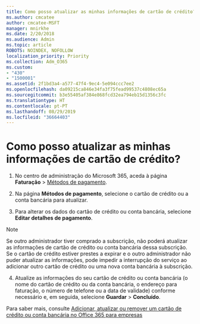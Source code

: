 ```yaml
---
title: Como posso atualizar as minhas informações de cartão de crédito?
ms.author: cmcatee
author: cmcatee-MSFT
manager: mnirkhe
ms.date: 2/20/2018
ms.audience: Admin
ms.topic: article
ROBOTS: NOINDEX, NOFOLLOW
localization_priority: Priority
ms.collection: Adm_O365
ms.custom:
- "430"
- "1500001"
ms.assetid: 2f1bd3a4-a577-47f4-9ec4-5e094ccc7ee2
ms.openlocfilehash: da09215ca846e34fa3f75fead99537c4808ec65a
ms.sourcegitcommit: b3e55405af384e868fcd32ea794eb15d1356c3fc
ms.translationtype: HT
ms.contentlocale: pt-PT
ms.lasthandoff: 08/29/2019
ms.locfileid: "36664403"
---
```

# <a name="how-do-i-update-my-credit-card-information"></a>Como posso atualizar as minhas informações de cartão de crédito?

1. No centro de administração do Microsoft 365, aceda à página **Faturação** \> [Métodos de pagamento](https://go.microsoft.com/fwlink/p/?linkid=842054).

2. Na página **Métodos de pagamento**, selecione o cartão de crédito ou a conta bancária para atualizar.

3. Para alterar os dados do cartão de crédito ou conta bancária, selecione **Editar detalhes de pagamento**.

> [!NOTE]
> Se outro administrador tiver comprado a subscrição, não poderá atualizar as informações de cartão de crédito ou conta bancária dessa subscrição. Se o cartão de crédito estiver prestes a expirar e o outro administrador não puder atualizar as informações, pode impedir a interrupção do serviço ao adicionar outro cartão de crédito ou uma nova conta bancária à subscrição.

4. Atualize as informações do seu cartão de crédito ou conta bancária (o nome do cartão de crédito ou da conta bancária, o endereço para faturação, o número de telefone ou a data de validade) conforme necessário e, em seguida, selecione **Guardar** > **Concluído**.

Para saber mais, consulte [Adicionar, atualizar ou remover um cartão de crédito ou conta bancária no Office 365 para empresas](https://docs.microsoft.com/office365/admin/subscriptions-and-billing/add-update-or-remove-credit-card-or-bank-account)